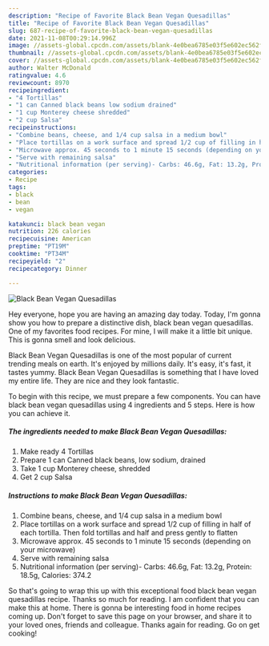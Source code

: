 ```yaml
---
description: "Recipe of Favorite Black Bean Vegan Quesadillas"
title: "Recipe of Favorite Black Bean Vegan Quesadillas"
slug: 687-recipe-of-favorite-black-bean-vegan-quesadillas
date: 2021-11-08T00:29:14.996Z
image: //assets-global.cpcdn.com/assets/blank-4e0bea6785e03f5e602ec562f230caae08da540cada707380b4fe1bbebba43da.png
thumbnail: //assets-global.cpcdn.com/assets/blank-4e0bea6785e03f5e602ec562f230caae08da540cada707380b4fe1bbebba43da.png
cover: //assets-global.cpcdn.com/assets/blank-4e0bea6785e03f5e602ec562f230caae08da540cada707380b4fe1bbebba43da.png
author: Walter McDonald
ratingvalue: 4.6
reviewcount: 8970
recipeingredient:
- "4 Tortillas"
- "1 can Canned black beans low sodium drained"
- "1 cup Monterey cheese shredded"
- "2 cup Salsa"
recipeinstructions:
- "Combine beans, cheese, and 1/4 cup salsa in a medium bowl"
- "Place tortillas on a work surface and spread 1/2 cup of filling in half of each tortilla. Then fold tortillas and half and press gently to flatten"
- "Microwave approx. 45 seconds to 1 minute 15 seconds (depending on your microwave)"
- "Serve with remaining salsa"
- "Nutritional information (per serving)- Carbs: 46.6g, Fat: 13.2g, Protein: 18.5g, Calories: 374.2"
categories:
- Recipe
tags:
- black
- bean
- vegan

katakunci: black bean vegan 
nutrition: 226 calories
recipecuisine: American
preptime: "PT19M"
cooktime: "PT34M"
recipeyield: "2"
recipecategory: Dinner

---
```



![Black Bean Vegan Quesadillas](//assets-global.cpcdn.com/assets/blank-4e0bea6785e03f5e602ec562f230caae08da540cada707380b4fe1bbebba43da.png)

Hey everyone, hope you are having an amazing day today. Today, I'm gonna show you how to prepare a distinctive dish, black bean vegan quesadillas. One of my favorites food recipes. For mine, I will make it a little bit unique. This is gonna smell and look delicious.



Black Bean Vegan Quesadillas is one of the most popular of current trending meals on earth. It's enjoyed by millions daily. It's easy, it's fast, it tastes yummy. Black Bean Vegan Quesadillas is something that I have loved my entire life. They are nice and they look fantastic.


To begin with this recipe, we must prepare a few components. You can have black bean vegan quesadillas using 4 ingredients and 5 steps. Here is how you can achieve it.

<!--inarticleads1-->

##### The ingredients needed to make Black Bean Vegan Quesadillas:

1. Make ready 4 Tortillas
1. Prepare 1 can Canned black beans, low sodium, drained
1. Take 1 cup Monterey cheese, shredded
1. Get 2 cup Salsa




<!--inarticleads2-->

##### Instructions to make Black Bean Vegan Quesadillas:

1. Combine beans, cheese, and 1/4 cup salsa in a medium bowl
1. Place tortillas on a work surface and spread 1/2 cup of filling in half of each tortilla. Then fold tortillas and half and press gently to flatten
1. Microwave approx. 45 seconds to 1 minute 15 seconds (depending on your microwave)
1. Serve with remaining salsa
1. Nutritional information (per serving)- Carbs: 46.6g, Fat: 13.2g, Protein: 18.5g, Calories: 374.2




So that's going to wrap this up with this exceptional food black bean vegan quesadillas recipe. Thanks so much for reading. I am confident that you can make this at home. There is gonna be interesting food in home recipes coming up. Don't forget to save this page on your browser, and share it to your loved ones, friends and colleague. Thanks again for reading. Go on get cooking!
